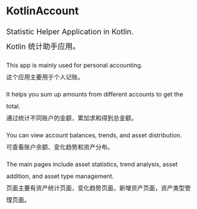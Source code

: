 # KotlinAccount

<span style="font-size:20px;line-height:2;">Statistic Helper Application in Kotlin.</span>  
<span style="font-size:20px;line-height:2;">Kotlin 统计助手应用。</span>

<span style="font-size:16px;line-height:2;">This app is mainly used for personal accounting.</span>  
<span style="font-size:16px;line-height:2;">这个应用主要用于个人记账。</span>

<span style="font-size:16px;line-height:2;">It helps you sum up amounts from different accounts to get the total.</span>  
<span style="font-size:16px;line-height:2;">通过统计不同账户的金额，累加求和得到总金额。</span>

<span style="font-size:16px;line-height:2;">You can view account balances, trends, and asset distribution.</span>  
<span style="font-size:16px;line-height:2;">可查看账户余额、变化趋势和资产分布。</span>

<span style="font-size:16px;line-height:2;">The main pages include asset statistics, trend analysis, asset addition, and asset type management.</span>  
<span style="font-size:16px;line-height:2;">页面主要有资产统计页面，变化趋势页面，新增资产页面，资产类型管理页面。</span>
